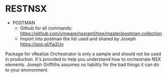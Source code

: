 # RESTNSX

 - POSTMAN
   - Github for all commands: https://github.com/vmware/nsxraml/tree/master/postman-collection
   - Import into postman the list used and shared by Joseph https://goo.gl/fja2Un

Package for vRealize Orchestrator is only a sample and should not be used in production.   It's provided to help you understand how to orchestrate NSX elements.   Joseph Griffiths assumes no liability for the bad things it can do to your environment.  
